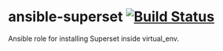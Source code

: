 ansible-superset [![Build Status](https://travis-ci.org/krzyzakp/ansible-superset.svg?branch=master)](https://travis-ci.org/krzyzakp/ansible-superset)
=========
 
Ansible role for installing Superset inside virtual_env.
